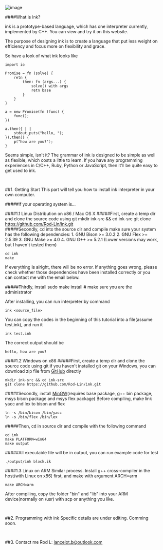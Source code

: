 ![image](https://raw.githubusercontent.com/Rod-Lin/ink/master/etc/logo/ink-all.png)

####What is Ink?

ink is a prototype-based language, which has one interpreter currently, implemented by C++.
You can view and try it on this website.

The purpose of designing ink is to create a language that put less weight on efficiency and focus more on flexibility and grace.

So have a look of what ink looks like


	import io
	
	Promise = fn (solve) {
		retn {
			then: fn (args...) {
				solve() with args
				retn base
			}
		}
	}
	
	a = new Promise(fn (func) {
		func();
	})
	
	a.then({ | |
		stdout.puts("hello, ");
	}).then() {
		p("how are you?");
	}

Seems simple, isn't it?
The grammar of ink is designed to be simple as well as flexible, which costs a little to learn. If you have any programming experiences in C/C++, Ruby, Python or JavaScript, then it'll be quite easy to get used to ink.

<br>

##1. Getting Start
This part will tell you how to install ink interpreter in your own computer.

#####If your operating system is...


####1.1 Linux Distribution on x86 / Mac OS X
#####First, create a temp dir and clone the source code using git
	mkdir ink-src && cd ink-src
	git clone https://github.com/Rod-Lin/ink.git
<br>
#####Secondly, cd into the source dir and compile
make sure your system has the following dependencies:
	1. GNU Bison >= 3.0.2
	2. GNU Flex >= 2.5.39
	3. GNU Make >= 4.0
	4. GNU G++ >= 5.2.1
(Lower versions may work, but I haven't tested them)

	cd ink
	make

If everything is alright, there will be no error.
If anything goes wrong, please check whether those dependencies have been installed correctly or you can contact me with the email below.

#####Thirdly, install
	sudo make install # make sure you are the administrator

After installing, you can run interpreter by command

	ink <source_file>

You can copy the codes in the beginning of this tutorial into a file(assume test.ink), and run it

	ink test.ink

The correct output should be

	hello, how are you?

####1.2 Windows on x86
#####First, create a temp dir and clone the source code using git
if you haven't installed git on your Windows, you can download zip file from [GitHub](https://github.com/Rod-Lin/ink "ink") directly

	mkdir ink-src && cd ink-src
	git clone https://github.com/Rod-Lin/ink.git
	
#####Secondly, install [MinGW](http://www.mingw.org "MinGW")(requires base package, g++ bin package, msys bison package and msys flex package)
Before compiling, make link yacc and lex to bison and flex

	ln -s /bin/bison /bin/yacc
	ln -s /bin/flex /bin/lex
	
#####Then, cd in source dir and compile with the following command

	cd ink
	make PLATFORM=win64
	make output

#####All executable file will be in output, you can run example code for test

	./output/ink block.ik


####1.3 Linux on ARM
Similar process. Install g++ cross-compiler in the host(with Linux on x86) first, and make with argument ARCH=arm

	make ARCH=arm

After compiling, copy the folder "bin" and "lib" into your ARM device(normally on /usr) with scp or anything you like.

<br>

##2. Programming with ink
Specific details are under editing. Comming soon.

<br>

##3. Contact me
 Rod L: lancelot.b@outlook.com
